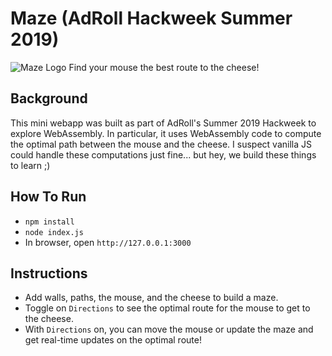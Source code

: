 # Maze (AdRoll Hackweek Summer 2019)
![Maze Logo](https://github.com/lcevans/Maze/blob/master/public/images/MazeLogo.png)
Find your mouse the best route to the cheese!

## Background
This mini webapp was built as part of AdRoll's Summer 2019 Hackweek to explore WebAssembly. In particular, it uses WebAssembly code to compute the optimal path between the mouse and the cheese. I suspect vanilla JS could handle these computations just fine... but hey, we build these things to learn ;)

## How To Run
- `npm install`
- `node index.js`
- In browser, open `http://127.0.0.1:3000`

## Instructions
- Add walls, paths, the mouse, and the cheese to build a maze.
- Toggle on `Directions` to see the optimal route for the mouse to get to the cheese.
- With `Directions` on, you can move the mouse or update the maze and get real-time updates on the optimal route!
